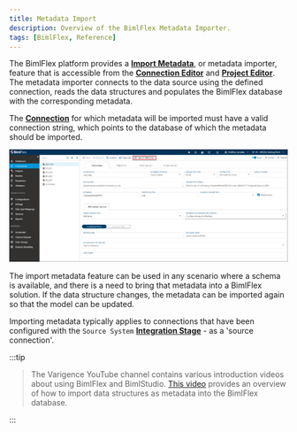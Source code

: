 ```yaml
---
title: Metadata Import
description: Overview of the BimlFlex Metadata Importer.
tags: [BimlFlex, Reference]
---
```

The BimlFlex platform provides a [**Import Metadata**](bimlflex-concepts-importing-metadata), or metadata importer, feature that is accessible from the [**Connection Editor**](bimlflex-connection-editor) and [**Project Editor**](bimlflex-project-editor). The metadata importer connects to the data source using the defined connection, reads the data structures and populates the BimlFlex database with the corresponding metadata.

The [**Connection**](bimlflex-connection-editor) for which metadata will be imported must have a valid connection string, which points to the database of which the metadata should be imported.

![Import Metadata](images/bimlflex-connection-editor-metadata-import.png "Import Metadata")

The import metadata feature can be used in any scenario where a schema is available, and there is a need to bring that metadata into a BimlFlex solution. If the data structure changes, the metadata can be imported again so that the model can be updated.

Importing metadata typically applies to connections that have been configured with the `Source System` [**Integration Stage**](xref:bimlflex-connection-editor#integration-stages) - as a 'source connection'.

:::tip


> The Varigence YouTube channel contains various introduction videos about using BimlFlex and BimlStudio. [This video](https://www.youtube.com/watch?v=ClMJcZPdSks?rel=0&autoplay=0) provides an overview of how to import data structures as metadata into the BimlFlex database.

:::

